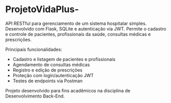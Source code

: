 # ProjetoVidaPlus-
API RESTful para gerenciamento de um sistema hospitalar simples. Desenvolvido com Flask, SQLite e autenticação via JWT. Permite o cadastro e controle de pacientes, profissionais da saúde, consultas médicas e prescrições.

Principais funcionalidades:
- Cadastro e listagem de pacientes e profissionais
- Agendamento de consultas médicas
- Registro e edição de prescrições
- Proteção com login/autenticação JWT
- Testes de endpoints via Postman

Projeto desenvolvido para fins acadêmicos na disciplina de Desenvolvimento Back-End.
